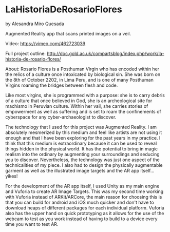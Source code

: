# LaHistoriaDeRosarioFlores
by Alesandra Miro Quesada

Augmented Reality app that scans printed images on a veil. 

Video:
https://vimeo.com/462723039

Full project outline: 
http://doc.gold.ac.uk/compartsblog/index.php/work/la-historia-de-rosario-flores/

About:
Rosario Flores is a Posthuman Virgin who has encoded within her the relics of a culture once intoxicated by biological sin. She was born on the 8th of October 2202, in Lima Peru, and is one of many Posthuman Virgins roaming the bridges between flesh and code. 

Like most virgins, she is programmed with a purpose: she is to carry debris of a culture that once believed in God, she is an archeological site for machismo in Peruvian culture. Within her vail, she carries stories of empowerment as well as suffering and is set to roam the confinements of cyberspace for any cyber-archaeologist to discover.

The technology that I used for this project was Augmented Reality. I am absolutely mesmerized by this medium and feel like artists are not using it enough and that I have been exploring for the past years in my practice. I think that this medium is extraordinary because it can be used to reveal things hidden in the physical world. It has the potential to bring in magic realism into the ordinary by augmenting your surroundings and seducing you to discover. Nevertheless, the technology was just one aspect of the technicalities of my piece. I also had to design the physically augmentable garment as well as the illustrated image targets and the AR app itself... yikes! 

For the development of the AR app itself, I used Unity as my main engine and Vuforia to create AR Image Targets. This was my second time working with Vuforia instead of ARKit/ARCore, the main reason for choosing this is that you can build for android and iOS much quicker and don't have to download heaps of different packages for each individual platform. Vuforia also has the upper hand on quick prototyping as it allows for the use of the webcam to test as you work instead of having to build to a device every time you want to test AR. 
